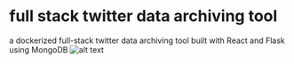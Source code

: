 # full stack twitter data archiving tool
 a dockerized full-stack twitter data archiving tool built with React and Flask using MongoDB
![alt text](https://github.com/lusixing/full-stack-twitter-data-archiving-tool/blob/main/asset/img1.jpg)
